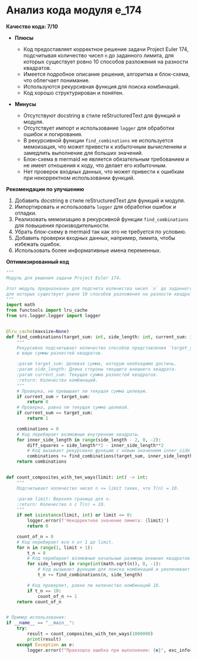 # Анализ кода модуля e_174

**Качество кода: 7/10**
- **Плюсы**
    - Код предоставляет корректное решение задачи Project Euler 174, подсчитывая количество чисел `n` до заданного лимита, для которых существует ровно 10 способов разложения на разности квадратов.
    - Имеется подробное описание решения, алгоритма и блок-схема, что облегчает понимание.
    - Используются рекурсивная функция для поиска комбинаций.
    - Код хорошо структурирован и понятен.

- **Минусы**
    - Отсутствуют docstring в стиле reStructuredText для функций и модуля.
    - Отсутствует импорт и использование `logger` для обработки ошибок и логирования.
    - В рекурсивной функции `find_combinations` не используется мемоизация, что может привести к избыточным вычислениям и замедлить выполнение для больших значений.
    - Блок-схема в mermaid не является обязательным требованием и не имеет отношения к коду, что делает его избыточным.
    - Нет проверок входных данных, что может привести к ошибкам при некорректном использовании функций.

**Рекомендации по улучшению**

1.  Добавить docstring в стиле reStructuredText для функций и модуля.
2.  Импортировать и использовать `logger` для обработки ошибок и отладки.
3.  Реализовать мемоизацию в рекурсивной функции `find_combinations` для повышения производительности.
4.  Убрать блок-схему в mermaid так как это не требуется по условию.
5.  Добавить проверки входных данных, например, лимита, чтобы избежать ошибок.
6.  Использовать более информативные имена переменных.

**Оптимизированный код**
```python
"""
Модуль для решения задачи Project Euler 174.

Этот модуль предназначен для подсчета количества чисел `n` до заданного лимита,
для которых существует ровно 10 способов разложения на разности квадратов.
"""
import math
from functools import lru_cache
from src.logger.logger import logger


@lru_cache(maxsize=None)
def find_combinations(target_sum: int, side_length: int, current_sum: int = 0) -> int:
    """
    Рекурсивно подсчитывает количество способов представления `target_sum`
    в виде суммы разностей квадратов.

    :param target_sum: Целевая сумма, которую необходимо достичь.
    :param side_length: Длина стороны текущего внешнего квадрата.
    :param current_sum: Текущая сумма разностей квадратов.
    :return: Количество комбинаций.
    """
    # Проверка, не превышает ли текущая сумма целевую.
    if current_sum > target_sum:
        return 0
    # Проверка, равна ли текущая сумма целевой.
    if current_sum == target_sum:
        return 1

    combinations = 0
    # Код перебирает возможные внутренние квадраты.
    for inner_side_length in range(side_length - 2, 0, -2):
        diff_squares = side_length**2 - inner_side_length**2
        # Код вызывает рекурсивно функцию с новым значением inner_side_length.
        combinations += find_combinations(target_sum, inner_side_length, current_sum + diff_squares)
    return combinations


def count_composites_with_ten_ways(limit: int) -> int:
    """
    Подсчитывает количество чисел n <= limit таких, что T(n) = 10.

    :param limit: Верхняя граница для n.
    :return: Количество n с T(n) = 10.
    """
    if not isinstance(limit, int) or limit <= 0:
        logger.error(f'Некорректное значение лимита: {limit}')
        return 0

    count_of_n = 0
    # Код перебирает все n от 1 до limit.
    for n in range(1, limit + 1):
        t_n = 0
        # Код перебирает возможные начальные размеры внешних квадратов.
        for side_length in range(int(math.sqrt(n)), 0, -1):
            # Код вызывает функцию для поиска комбинаций и увеличивает t_n.
            t_n += find_combinations(n, side_length)

        # Код проверяет, равно ли количество комбинаций 10.
        if t_n == 10:
            count_of_n += 1
    return count_of_n


# Пример использования:
if __name__ == "__main__":
    try:
        result = count_composites_with_ten_ways(1000000)
        print(result)
    except Exception as e:
        logger.error(f"Произошла ошибка при выполнении: {e}", exc_info=True)
```